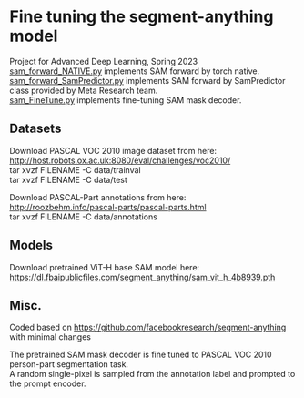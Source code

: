 # Fine tuning the segment-anything model
Project for Advanced Deep Learning, Spring 2023  
[sam_forward_NATIVE.py](https://github.com/hyeonbeenlee/segment-anything-fine-tuning/blob/master/sam_forward_NATIVE.py) implements SAM forward by torch native.  
[sam_forward_SamPredictor.py](https://github.com/hyeonbeenlee/segment-anything-fine-tuning/blob/master/sam_forward_SamPredictor.py) implements SAM forward by SamPredictor class provided by Meta Research team.  
[sam_FineTune.py](https://github.com/hyeonbeenlee/segment-anything-fine-tuning/blob/master/sam_FineTune.py) implements fine-tuning SAM mask decoder.  

## Datasets
Download PASCAL VOC 2010 image dataset from here: [http://host.robots.ox.ac.uk:8080/eval/challenges/voc2010/  ](http://host.robots.ox.ac.uk/pascal/VOC/voc2010/#devkit)   
tar xvzf FILENAME -C data/trainval  
tar xvzf FILENAME -C data/test  


Download PASCAL-Part annotations from here: http://roozbehm.info/pascal-parts/pascal-parts.html  
tar xvzf FILENAME -C data/annotations  

## Models
Download pretrained ViT-H base SAM model here: https://dl.fbaipublicfiles.com/segment_anything/sam_vit_h_4b8939.pth

## Misc.
Coded based on https://github.com/facebookresearch/segment-anything with minimal changes

The pretrained SAM mask decoder is fine tuned to PASCAL VOC 2010 person-part segmentation task.  
A random single-pixel is sampled from the annotation label and prompted to the prompt encoder.
